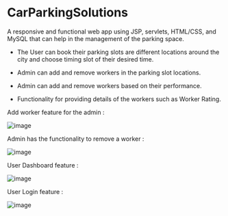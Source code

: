 # CarParkingSolutions
A responsive and functional web app using JSP, servlets, HTML/CSS, and MySQL that can help in the management of the parking space.


* The User can book their parking slots are different locations around the city and choose timing slot of their desired time. 

* Admin can add and remove workers in the parking slot locations. 

* Admin can add and remove workers based on their performance.

* Functionality for providing details of the workers such as Worker Rating. 



Add worker feature for the admin :


![image](https://user-images.githubusercontent.com/29221347/176601834-cabe0e59-9ff8-4753-ba59-0d969523ab27.png)



Admin has the functionality to remove a worker :


![image](https://user-images.githubusercontent.com/29221347/176601975-9d2eb396-11cd-4427-97e1-112e4fe7885f.png)



 User Dashboard feature :
 

![image](https://user-images.githubusercontent.com/29221347/176602169-740cfcb1-b35f-4c52-b399-b4a33d19da2e.png)



User Login feature :


![image](https://user-images.githubusercontent.com/29221347/176602466-f3e08ebc-ef1a-45a8-88a5-1a221c957b54.png)
